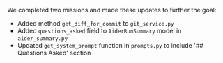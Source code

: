 We completed two missions and made these updates to further the goal:

 - Added method `get_diff_for_commit` to `git_service.py`
 - Added `questions_asked` field to `AiderRunSummary` model in `aider_summary.py`
 - Updated `get_system_prompt` function in `prompts.py` to include '## Questions Asked' section